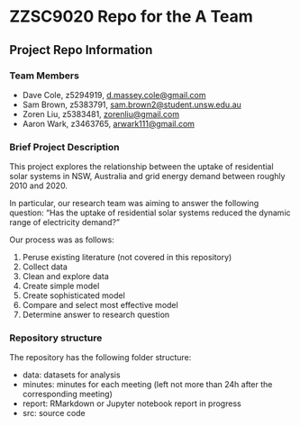 # ZZSC9020 Repo for the A Team 

## Project Repo Information


### Team Members
- Dave Cole, z5294919, d.massey.cole@gmail.com
- Sam Brown, z5383791, sam.brown2@student.unsw.edu.au
- Zoren Liu, z5383481, zorenliu@gmail.com
- Aaron Wark, z3463765, arwark111@gmail.com


### Brief Project Description
This project explores the relationship between the uptake of residential solar systems in NSW, Australia and grid energy demand between roughly 2010 and 2020.

In particular, our research team was aiming to answer the following question:
“Has the uptake of residential solar systems reduced the dynamic range of electricity demand?”

Our process was as follows:
1. Peruse existing literature (not covered in this repository)
2. Collect data
3. Clean and explore data
4. Create simple model
5. Create sophisticated model
6. Compare and select most effective model
7. Determine answer to research question

### Repository structure

The repository has the following folder structure:

- data: datasets for analysis
- minutes: minutes for each meeting (left not more than 24h after the corresponding meeting)
- report: RMarkdown or Jupyter notebook report in progress
- src: source code
